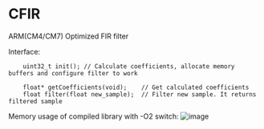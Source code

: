 # CFIR
ARM(CM4/CM7) Optimized FIR filter

Interface:

        uint32_t init(); // Calculate coefficients, allocate memory buffers and configure filter to work

        float* getCoefficients(void);    // Get calculated coefficients
        float filter(float new_sample);  // Filter new sample. It returns filtered sample

Memory usage of compiled library with -O2 switch:
![image](https://github.com/aroesz98/CFIR/assets/87637585/3ef8218f-8d09-4c57-bd16-d2f6e4230dbd)
